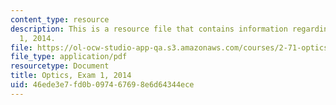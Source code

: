 ```yaml
---
content_type: resource
description: This is a resource file that contains information regarding optics exam
  1, 2014.
file: https://ol-ocw-studio-app-qa.s3.amazonaws.com/courses/2-71-optics-spring-2014/46ede3e7fd0b097467698e6d64344ece_MIT2_71S14_s14_quiz1.pdf
file_type: application/pdf
resourcetype: Document
title: Optics, Exam 1, 2014
uid: 46ede3e7-fd0b-0974-6769-8e6d64344ece
---
```

